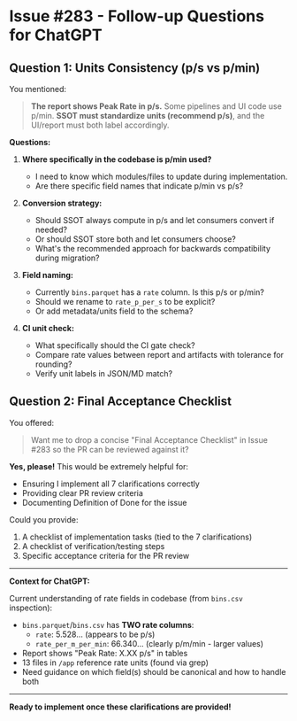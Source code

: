 # Issue #283 - Follow-up Questions for ChatGPT

## Question 1: Units Consistency (p/s vs p/min)

You mentioned:
> **The report shows Peak Rate in p/s.** Some pipelines and UI code use p/min. **SSOT must standardize units (recommend p/s)**, and the UI/report must both label accordingly.

**Questions:**

1. **Where specifically in the codebase is p/min used?** 
   - I need to know which modules/files to update during implementation.
   - Are there specific field names that indicate p/min vs p/s?

2. **Conversion strategy:**
   - Should SSOT always compute in p/s and let consumers convert if needed?
   - Or should SSOT store both and let consumers choose?
   - What's the recommended approach for backwards compatibility during migration?

3. **Field naming:**
   - Currently `bins.parquet` has a `rate` column. Is this p/s or p/min?
   - Should we rename to `rate_p_per_s` to be explicit?
   - Or add metadata/units field to the schema?

4. **CI unit check:**
   - What specifically should the CI gate check?
   - Compare rate values between report and artifacts with tolerance for rounding?
   - Verify unit labels in JSON/MD match?

## Question 2: Final Acceptance Checklist

You offered:
> Want me to drop a concise "Final Acceptance Checklist" in Issue #283 so the PR can be reviewed against it?

**Yes, please!** This would be extremely helpful for:
- Ensuring I implement all 7 clarifications correctly
- Providing clear PR review criteria
- Documenting Definition of Done for the issue

Could you provide:
1. A checklist of implementation tasks (tied to the 7 clarifications)
2. A checklist of verification/testing steps
3. Specific acceptance criteria for the PR review

---

**Context for ChatGPT:**

Current understanding of rate fields in codebase (from `bins.csv` inspection):
- `bins.parquet`/`bins.csv` has **TWO rate columns**:
  - `rate`: 5.528... (appears to be p/s)
  - `rate_per_m_per_min`: 66.340... (clearly p/m/min - larger values)
- Report shows "Peak Rate: X.XX p/s" in tables
- 13 files in `/app` reference rate units (found via grep)
- Need guidance on which field(s) should be canonical and how to handle both

---

**Ready to implement once these clarifications are provided!**

